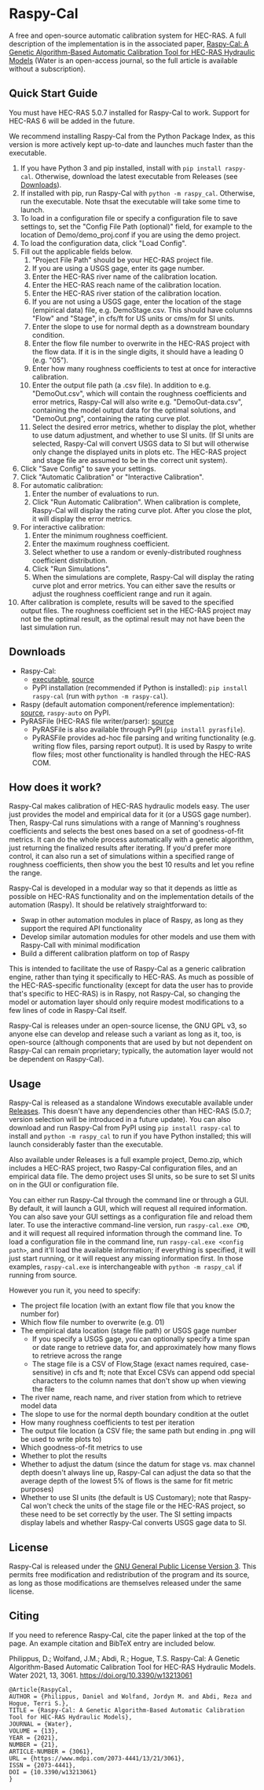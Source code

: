 # Raspy-Cal

A free and open-source automatic calibration system for HEC-RAS.  A full description of the implementation is in the associated paper, [Raspy-Cal: A Genetic Algorithm-Based Automatic Calibration Tool for HEC-RAS Hydraulic Models](https://www.mdpi.com/2073-4441/13/21/3061) (Water is an open-access journal, so the full article is available without a subscription).

## Quick Start Guide

You must have HEC-RAS 5.0.7 installed for Raspy-Cal to work.  Support for HEC-RAS 6 will be added in the future.

We recommend installing Raspy-Cal from the Python Package Index, as this version is more actively kept up-to-date and launches much faster than the executable.

1. If you have Python 3 and pip installed, install with `pip install raspy-cal`.  Otherwise, download the latest executable from Releases (see [Downloads](#Downloads)).
2. If installed with pip, run Raspy-Cal with `python -m raspy_cal`.  Otherwise, run the executable.  Note thsat the executable will take some time to launch.
3. To load in a configuration file or specify a configuration file to save settings to, set the "Config File Path (optional)" field, for example to the location of Demo/demo_proj.conf if you are using the demo project.
4. To load the configuration data, click "Load Config".
5. Fill out the applicable fields below.
   1. "Project File Path" should be your HEC-RAS project file.
   2. If you are using a USGS gage, enter its gage number.
   3. Enter the HEC-RAS river name of the calibration location.
   4. Enter the HEC-RAS reach name of the calibration location.
   5. Enter the HEC-RAS river station of the calibration location.
   6. If you are not using a USGS gage, enter the location of the stage (empirical data) file, e.g. DemoStage.csv.  This should have columns "Flow" and "Stage", in cfs/ft for US units or cms/m for SI units.
   7. Enter the slope to use for normal depth as a downstream boundary condition.
   8. Enter the flow file number to overwrite in the HEC-RAS project with the flow data. If it is in the single digits, it should have a leading 0 (e.g. "05").
   9. Enter how many roughness coefficients to test at once for interactive calibration.
   10. Enter the output file path (a .csv file).  In addition to e.g. "DemoOut.csv", which will contain the roughness coefficients and error metrics, Raspy-Cal will also write e.g. "DemoOut-data.csv", containing the model output data for the optimal solutions, and "DemoOut.png", containing the rating curve plot.
   11. Select the desired error metrics, whether to display the plot, whether to use datum adjustment, and whether to use SI units. (If SI units are selected, Raspy-Cal will convert USGS data to SI but will otherwise only change the displayed units in plots etc.  The HEC-RAS project and stage file are assumed to be in the correct unit system).
6. Click "Save Config" to save your settings.
7. Click "Automatic Calibration" or "Interactive Calibration".
8. For automatic calibration:
   1. Enter the number of evaluations to run.
   2. Click "Run Automatic Calibration".  When calibration is complete, Raspy-Cal will display the rating curve plot.  After you close the plot, it will display the error metrics.
9. For interactive calibration:
   1. Enter the minimum roughness coefficient.
   2. Enter the maximum roughness coefficient.
   3. Select whether to use a random or evenly-distributed roughness coefficient distribution.
   4. Click "Run Simulations".
   5. When the simulations are complete, Raspy-Cal will display the rating curve plot and error metrics. You can either save the results or adjust the roughness coefficient range and run it again.
10. After calibration is complete, results will be saved to the specified output files.  The roughness coefficient set in the HEC-RAS project may not be the optimal result, as the optimal result may not have been the last simulation run.

## Downloads

* Raspy-Cal:
  * [executable](https://github.com/quantum-dan/raspy-cal/releases/tag/v1.0.3), [source](https://github.com/quantum-dan/raspy-cal)
  * PyPI installation (recommended if Python is installed): `pip install raspy-cal` (run with `python -m raspy-cal`).
* Raspy (default automation component/reference implementation): [source](https://github.com/quantum-dan/raspy), `raspy-auto` on PyPI.
* PyRASFile (HEC-RAS file writer/parser): [source](https://github.com/larflows/pyrasfile)
  * PyRASFile is also available through PyPI (`pip install pyrasfile`).
  * PyRASFile provides ad-hoc file parsing and writing functionality (e.g. writing flow files, parsing report output).  It is used by Raspy to write flow files; most other functionality is handled through the HEC-RAS COM.

## How does it work?

Raspy-Cal makes calibration of HEC-RAS hydraulic models easy.  The user just provides the model and empirical data for it (or a USGS gage number).  Then, Raspy-Cal runs simulations with a range of Manning's roughness coefficients and selects the best ones based on a set of goodness-of-fit metrics.  It can do the whole process automatically with a genetic algorithm, just returning the finalized results after iterating.  If you'd prefer more control, it can also run a set of simulations within a specified range of roughness coefficients, then show you the best 10 results and let you refine the range.

Raspy-Cal is developed in a modular way so that it depends as little as possible on HEC-RAS functionality and on the implementation details of the automation (Raspy).  It should be relatively straightforward to:

* Swap in other automation modules in place of Raspy, as long as they support the required API functionality
* Develop similar automation modules for other models and use them with Raspy-Call with minimal modification
* Build a different calibration platform on top of Raspy

This is intended to facilitate the use of Raspy-Cal as a generic calibration engine, rather than tying it specifically to HEC-RAS.  As much as possible of the HEC-RAS-specific functionality (except for data the user has to provide that's specific to HEC-RAS) is in Raspy, not Raspy-Cal, so changing the model or automation layer should only require modest modifications to a few lines of code in Raspy-Cal itself.

Raspy-Cal is releases under an open-source license, the GNU GPL v3, so anyone else can develop and release such a variant as long as it, too, is open-source (although components that are used by but not dependent on Raspy-Cal can remain proprietary; typically, the automation layer would not be dependent on Raspy-Cal).

## Usage

Raspy-Cal is released as a standalone Windows executable available under [Releases](https://github.com/quantum-dan/raspy-cal/releases/tag/v1.0).  This doesn't have any dependencies other than HEC-RAS (5.0.7; version selection will be introduced in a future update).  You can also download and run Raspy-Cal from PyPI using `pip install raspy-cal` to install and `python -m raspy_cal` to run if you have Python installed; this will launch considerably faster than the executable.

Also available under Releases is a full example project, Demo.zip, which includes a HEC-RAS project, two Raspy-Cal configuration files, and an empirical data file.  The demo project uses SI units, so be sure to set SI units on in the GUI or configuration file.

You can either run Raspy-Cal through the command line or through a GUI.  By default, it will launch a GUI, which will request all required information.  You can also save your GUI settings as a configuration file and reload them later.  To use the interactive command-line version, run `raspy-cal.exe CMD`, and it will request all required information through the command line.  To load a configuration file in the command line, run `raspy-cal.exe <config path>`, and it'll load the available information; if everything is specified, it will just start running, or it will request any missing information first.  In those examples, `raspy-cal.exe` is interchangeable with `python -m raspy_cal` if running from source.

However you run it, you need to specify:

* The project file location (with an extant flow file that you know the number for)
* Which flow file number to overwrite (e.g. 01)
* The empirical data location (stage file path) or USGS gage number
  * If you specify a USGS gage, you can optionally specify a time span or date range to retrieve data for, and approximately how many flows to retrieve across the range
  * The stage file is a CSV of Flow,Stage (exact names required, case-sensitive) in cfs and ft; note that Excel CSVs can append odd special characters to the column names that don't show up when viewing the file
* The river name, reach name, and river station from which to retrieve model data
* The slope to use for the normal depth boundary condition at the outlet
* How many roughness coefficients to test per iteration
* The output file location (a CSV file; the same path but ending in .png will be used to write plots to)
* Which goodness-of-fit metrics to use
* Whether to plot the results
* Whether to adjust the datum (since the datum for stage vs. max channel depth doesn't always line up, Raspy-Cal can adjust the data so that the average depth of the lowest 5% of flows is the same for fit metric purposes)
* Whether to use SI units (the default is US Customary); note that Raspy-Cal won't check the units of the stage file or the HEC-RAS project, so these need to be set correctly by the user.  The SI setting impacts display labels and whether Raspy-Cal converts USGS gage data to SI.

## License

Raspy-Cal is released under the [GNU General Public License Version 3](https://www.gnu.org/licenses/gpl-3.0.html).  This permits free modification and redistribution of the program and its source, as long as those modifications are themselves released under the same license.

## Citing

If you need to reference Raspy-Cal, cite the paper linked at the top of the page.  An example citation and BibTeX entry are included below.

Philippus, D.; Wolfand, J.M.; Abdi, R.; Hogue, T.S. Raspy-Cal: A Genetic Algorithm-Based Automatic Calibration Tool for HEC-RAS Hydraulic Models. Water 2021, 13, 3061. https://doi.org/10.3390/w13213061

```
@Article{RaspyCal,
AUTHOR = {Philippus, Daniel and Wolfand, Jordyn M. and Abdi, Reza and Hogue, Terri S.},
TITLE = {Raspy-Cal: A Genetic Algorithm-Based Automatic Calibration Tool for HEC-RAS Hydraulic Models},
JOURNAL = {Water},
VOLUME = {13},
YEAR = {2021},
NUMBER = {21},
ARTICLE-NUMBER = {3061},
URL = {https://www.mdpi.com/2073-4441/13/21/3061},
ISSN = {2073-4441},
DOI = {10.3390/w13213061}
}
```
